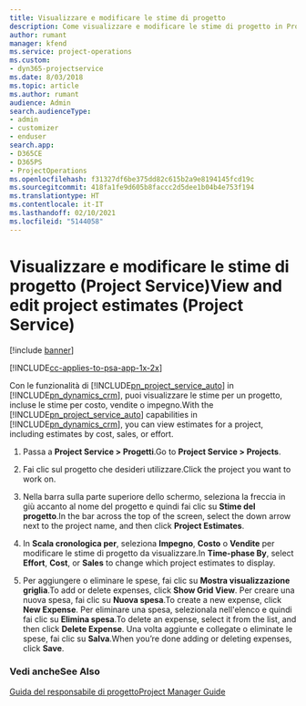 ```yaml
---
title: Visualizzare e modificare le stime di progetto
description: Come visualizzare e modificare le stime di progetto in Project Service
author: rumant
manager: kfend
ms.service: project-operations
ms.custom:
- dyn365-projectservice
ms.date: 8/03/2018
ms.topic: article
ms.author: rumant
audience: Admin
search.audienceType:
- admin
- customizer
- enduser
search.app:
- D365CE
- D365PS
- ProjectOperations
ms.openlocfilehash: f31327df6be375dd82c615b2a9e8194145fcd19c
ms.sourcegitcommit: 418fa1fe9d605b8faccc2d5dee1b04b4e753f194
ms.translationtype: HT
ms.contentlocale: it-IT
ms.lasthandoff: 02/10/2021
ms.locfileid: "5144058"
---
```

# <a name="view-and-edit-project-estimates-project-service"></a><span data-ttu-id="a2caf-103">Visualizzare e modificare le stime di progetto (Project Service)</span><span class="sxs-lookup"><span data-stu-id="a2caf-103">View and edit project estimates (Project Service)</span></span>

[!include [banner](../includes/psa-now-project-operations.md)]

[!INCLUDE[cc-applies-to-psa-app-1x-2x](../includes/cc-applies-to-psa-app-1x-2x.md)]

<span data-ttu-id="a2caf-104">Con le funzionalità di [!INCLUDE[pn_project_service_auto](../includes/pn-project-service-auto.md)] in [!INCLUDE[pn_dynamics_crm](../includes/pn-dynamics-crm.md)], puoi visualizzare le stime per un progetto, incluse le stime per costo, vendite o impegno.</span><span class="sxs-lookup"><span data-stu-id="a2caf-104">With the [!INCLUDE[pn_project_service_auto](../includes/pn-project-service-auto.md)] capabilities in [!INCLUDE[pn_dynamics_crm](../includes/pn-dynamics-crm.md)], you can view estimates for a project, including estimates by cost, sales, or effort.</span></span>  
  
1.  <span data-ttu-id="a2caf-105">Passa a **Project Service > Progetti**.</span><span class="sxs-lookup"><span data-stu-id="a2caf-105">Go to **Project Service > Projects**.</span></span>  
  
2.  <span data-ttu-id="a2caf-106">Fai clic sul progetto che desideri utilizzare.</span><span class="sxs-lookup"><span data-stu-id="a2caf-106">Click the project you want to work on.</span></span>  
  
3.  <span data-ttu-id="a2caf-107">Nella barra sulla parte superiore dello schermo, seleziona la freccia in giù accanto al nome del progetto e quindi fai clic su **Stime del progetto**.</span><span class="sxs-lookup"><span data-stu-id="a2caf-107">In the bar across the top of the screen, select the down arrow next to the project name, and then click **Project Estimates**.</span></span>  
  
4.  <span data-ttu-id="a2caf-108">In **Scala cronologica per**, seleziona **Impegno**, **Costo** o **Vendite** per modificare le stime di progetto da visualizzare.</span><span class="sxs-lookup"><span data-stu-id="a2caf-108">In **Time-phase By**, select **Effort**, **Cost**, or **Sales** to change which project estimates to display.</span></span>  
  
5.  <span data-ttu-id="a2caf-109">Per aggiungere o eliminare le spese, fai clic su **Mostra visualizzazione griglia**.</span><span class="sxs-lookup"><span data-stu-id="a2caf-109">To add or delete expenses, click **Show Grid View**.</span></span> <span data-ttu-id="a2caf-110">Per creare una nuova spesa, fai clic su **Nuova spesa**.</span><span class="sxs-lookup"><span data-stu-id="a2caf-110">To create a new expense, click **New Expense**.</span></span> <span data-ttu-id="a2caf-111">Per eliminare una spesa, selezionala nell'elenco e quindi fai clic su **Elimina spesa**.</span><span class="sxs-lookup"><span data-stu-id="a2caf-111">To delete an expense, select it from the list, and then click **Delete Expense**.</span></span> <span data-ttu-id="a2caf-112">Una volta aggiunte e collegate o eliminate le spese, fai clic su **Salva**.</span><span class="sxs-lookup"><span data-stu-id="a2caf-112">When you’re done adding or deleting expenses, click **Save**.</span></span>  
  
### <a name="see-also"></a><span data-ttu-id="a2caf-113">Vedi anche</span><span class="sxs-lookup"><span data-stu-id="a2caf-113">See Also</span></span>  
 [<span data-ttu-id="a2caf-114">Guida del responsabile di progetto</span><span class="sxs-lookup"><span data-stu-id="a2caf-114">Project Manager Guide</span></span>](../psa/project-manager-guide.md)
